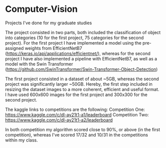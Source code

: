 # Computer-Vision
Projects I've done for my graduate studies

The project consisted in two parts, both included the classification of object into categories (10 for the first project, 75 categories for the second project).
For the first project I have implemented a model using the pre-assigned weights from EfficientNetB7 (https://keras.io/api/applications/efficientnet/), whereas for the second project I have also implemented a pipeline with EfficientNetB7, as well as a model with the Swin Transformer (https://github.com/SwinTransformer/Swin-Transformer-Object-Detection)

The first project consisted in a dataset of about ~5GB, whereas the second project was significantly larger ~50GB.
Hereby, the first step included in resizing the dataset images to a more coherent, efficient and useful format. I have used 600x600 images for the first project and 300x300 for the second project.

The kaggle links to competitions are the following:
Competition One: https://www.kaggle.com/c/dl-ay21t1-a1/leaderboard
Competition Two: https://www.kaggle.com/c/dl-ay21t1-a2/leaderboard

In both competition my algorithm scored close to 90%, or above (in the first competition), whereas I've scored 17/32 and 10/31 in the competitions within my class.
